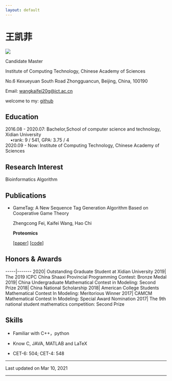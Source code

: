 ```yaml
---
layout: default
---
```


# 王凯菲

<img class="profile-picture" src="sherlock.jpg">
  
  
Candidate Master  

Institute of Computing Technology, Chinese Academy of Sciences  

No.6 Kexueyuan South Road Zhongguancun, Beijing, China, 100190  

Email: [wangkaifei20g@ict.ac.cn](mailto:wangkaifei20g@ict.ac.cn)  

welcome to my: [github](https://github.com/Wang-kaifei)


 
## Education 

2016.08 - 2020.07:  Bachelor,School of computer science and technology, Xidian University<br>
&nbsp;&nbsp;&nbsp;&nbsp;•rank: 9 / 541, GPA: 3.75 / 4  
2020.09 - Now:        Institute of Computing Technology, Chinese Academy of Sciences<br>




## Research Interest

Bioinformatics Algorithm  




## Publications 

 

* GameTag: A New Sequence Tag Generation Algorithm Based on Cooperative Game Theory 

  Zhengcong Fei, Kaifei Wang, Hao Chi  
  
  **Proteomics** 
  
  [[paper](https://onlinelibrary.wiley.com/doi/full/10.1002/pmic.202000021?af=R)]  [[code](https://github.com/feizc/GameTag)] 



## Honors & Awards

-----|-------
2020| Outstanding Graduate Student at Xidian University 
2019| The 2019 ICPC China Shaaxi Provincial Programming Contest:  Bronze Medal
2019| China Undergraduate Mathematical Contest in Modeling:  Second Prize
2018| China National Scholarship 
2018| American College Students Mathematical Contest In Modeling:  Meritorious Winner
2017| CAMCM Mathematical Contest In Modeling:  Special Award Nomination
2017| The 9th national student mathematics competition:  Second Prize


## Skills

* Familiar with  C++，python

* Know  C, JAVA, MATLAB and LaTeX

* CET-6: 504; CET-4: 548
 




---


Last updated on Mar 10, 2021


---



